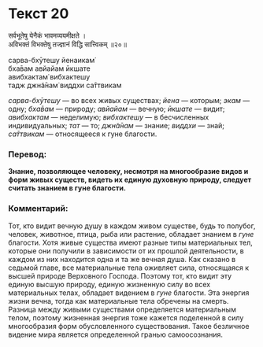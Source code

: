 # Текст 20

सर्वभूतेषु येनैकं भावमव्ययमीक्षते ।  
अविभक्तं विभक्तेषु तज्ज्ञानं विद्धि सात्त्विकम् ॥२०॥

сарва-бхӯтешу йенаикам̇  
бха̄вам авйайам ӣкшате  
авибхактам̇ вибхактешу  
тадж джн̃а̄нам̇ виддхи са̄ттвикам

_сарва-бхӯтешу_ — во всех живых существах; _йена_ — которым; _экам_ — одну; _бха̄вам_ — природу; _авйайам_ — вечную; _ӣкшате_ — видит; _авибхактам_ — неделимую; _вибхактешу_ — в бесчисленных индивидуальных; _тат_ — то; _джн̃а̄нам_ — знание; _виддхи_ — знай; _са̄ттвикам_ — относящееся к гуне благости.

### Перевод:

**Знание, позволяющее человеку, несмотря на многообразие видов и форм живых существ, видеть их единую духовную природу, следует считать знанием в гуне благости.**

### Комментарий:

Тот, кто видит вечную душу в каждом живом существе, будь то полубог, человек, животное, птица, рыба или растение, обладает знанием в _гуне_ благости. Хотя живые существа имеют разные типы материальных тел, которые они получили в зависимости от их прошлой деятельности, в каждом из них находится одна и та же вечная душа. Как сказано в седьмой главе, все материальные тела оживляет сила, относящаяся к высшей природе Верховного Господа. Поэтому тот, кто видит эту единую высшую природу, единую жизненную силу во всех материальных телах, обладает видением в _гуне_ благости. Эта энергия жизни вечна, тогда как материальные тела обречены на смерть. Разница между живыми существами определяется материальным телом, поэтому жизненная энергия тоже кажется поделенной в силу многообразия форм обусловленного существования. Такое безличное видение мира является определенной гранью самоосознания.